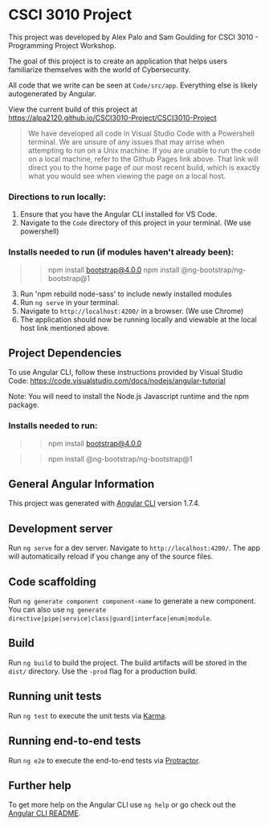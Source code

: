 # CSCI 3010 Project

This project was developed by Alex Palo and Sam Goulding for CSCI 3010 - Programming Project Workshop.

The goal of this project is to create an application that helps users familiarize themselves with the world of Cybersecurity.

All code that we write can be seen at `Code/src/app`. Everything else is likely autogenerated by Angular.

View the current build of this project at https://alpa2120.github.io/CSCI3010-Project/CSCI3010-Project

> We have developed all code in Visual Studio Code with a Powershell terminal. We are unsure of any issues that may arrise when attempting to run on a Unix machine. If you are unable to run the code on a local machine, refer to the Github Pages link above. That link will direct you to the home page of our most recent build, which is exactly what you would see when viewing the page on a local host.

### Directions to run locally:

1. Ensure that you have the Angular CLI installed for VS Code.
2. Navigate to the `Code` directory of this project in your terminal. (We use powershell)
### Installs needed to run (if modules haven't already been):
>>npm install bootstrap@4.0.0
>>npm install @ng-bootstrap/ng-bootstrap@1
3. Run 'npm rebuild node-sass' to include newly installed modules
4. Run `ng serve` in your terminal.
5. Navigate to `http://localhost:4200/` in a browser. (We use Chrome)
6. The application should now be running locally and viewable at the local host link mentioned above.

## Project Dependencies

To use Angular CLI, follow these instructions provided by Visual Studio Code: https://code.visualstudio.com/docs/nodejs/angular-tutorial

Note: You will need to install the Node.js Javascript runtime and the npm package.

### Installs needed to run:

>>npm install bootstrap@4.0.0

>>npm install @ng-bootstrap/ng-bootstrap@1

## General Angular Information

This project was generated with [Angular CLI](https://github.com/angular/angular-cli) version 1.7.4.

## Development server

Run `ng serve` for a dev server. Navigate to `http://localhost:4200/`. The app will automatically reload if you change any of the source files.

## Code scaffolding

Run `ng generate component component-name` to generate a new component. You can also use `ng generate directive|pipe|service|class|guard|interface|enum|module`.

## Build

Run `ng build` to build the project. The build artifacts will be stored in the `dist/` directory. Use the `-prod` flag for a production build.

## Running unit tests

Run `ng test` to execute the unit tests via [Karma](https://karma-runner.github.io).

## Running end-to-end tests

Run `ng e2e` to execute the end-to-end tests via [Protractor](http://www.protractortest.org/).

## Further help

To get more help on the Angular CLI use `ng help` or go check out the [Angular CLI README](https://github.com/angular/angular-cli/blob/master/README.md).
